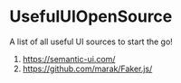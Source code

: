 # UsefulUIOpenSource
A list of all useful UI sources to start the go!


1) https://semantic-ui.com/
2) https://github.com/marak/Faker.js/
